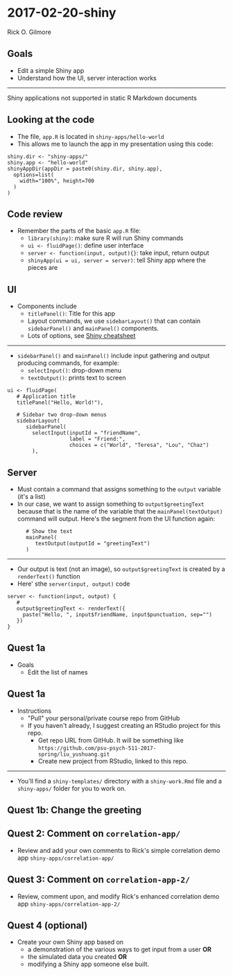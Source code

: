2017-02-20-shiny
================
Rick O. Gilmore

<!-- In-class activities; No runtime: shiny -->
Goals
-----

-   Edit a simple Shiny app
-   Understand how the UI, server interaction works

------------------------------------------------------------------------

<!--html_preserve-->
Shiny applications not supported in static R Markdown documents

<!--/html_preserve-->
Looking at the code
-------------------

-   The file, `app.R` is located in `shiny-apps/hello-world`
-   This allows me to launch the app in my presentation using this code:

<!-- -->

    shiny.dir <- "shiny-apps/"
    shiny.app <- "hello-world"
    shinyAppDir(appDir = paste0(shiny.dir, shiny.app),
      options=list(
        width="100%", height=700
      )
    )

Code review
-----------

-   Remember the parts of the basic `app.R` file:
    -   `library(shiny)`: make sure R will run Shiny commands
    -   `ui <- fluidPage()`: define user interface
    -   `server <- function(input, output){}`: take input, return output
    -   `shinyApp(ui = ui, server = server)`: tell Shiny app where the pieces are

UI
--

-   Components include
    -   `titlePanel()`: Title for this app
    -   Layout commands, we use `sidebarLayout()` that can contain `sidebarPanel()` and `mainPanel()` components.
    -   Lots of options, see [Shiny cheatsheet](https://www.rstudio.com/wp-content/uploads/2016/01/shiny-cheatsheet.pdf)

------------------------------------------------------------------------

-   `sidebarPanel()` and `mainPanel()` include input gathering and output producing commands, for example:
    -   `selectInput()`: drop-down menu
    -   `textOutput()`: prints text to screen

<!-- -->

    ui <- fluidPage(
       # Application title
       titlePanel("Hello, World!"),
       
       # Sidebar two drop-down menus
       sidebarLayout(
          sidebarPanel(
            selectInput(inputId = "friendName",
                        label = "Friend:", 
                        choices = c("World", "Teresa", "Lou", "Chaz")
            ),

Server
------

-   Must contain a command that assigns something to the `output` variable (it's a list)
-   In our case, we want to assign something to `output$greetingText` because that is the name of the variable that the `mainPanel(textOutput)` command will output. Here's the segment from the UI function again:

<!-- -->

          # Show the text
          mainPanel(
             textOutput(outputId = "greetingText")
          )

------------------------------------------------------------------------

-   Our output is text (not an image), so `output$greetingText` is created by a `renderText()` function
-   Here' sthe `server(input, output)` code

<!-- -->

    server <- function(input, output) {
       # 
       output$greetingText <- renderText({
         paste("Hello, ", input$friendName, input$punctuation, sep="")
       })
    }

Quest 1a
--------

-   Goals
    -   Edit the list of names

Quest 1a
--------

-   Instructions
    -   "Pull" your personal/private course repo from GitHub
    -   If you haven't already, I suggest creating an RStudio project for this repo.
        -   Get repo URL from GitHub. It will be something like `https://github.com/psu-psych-511-2017-spring/liu_yushuang.git`
        -   Create new project from RStudio, linked to this repo.

------------------------------------------------------------------------

-   You'll find a `shiny-templates/` directory with a `shiny-work.Rmd` file and a `shiny-apps/` folder for you to work on.

Quest 1b: Change the greeting
-----------------------------

Quest 2: Comment on `correlation-app/`
--------------------------------------

-   Review and add your own comments to Rick's simple correlation demo app `shiny-apps/correlation-app/`

Quest 3: Comment on `correlation-app-2/`
----------------------------------------

-   Review, comment upon, and modify Rick's enhanced correlation demo app `shiny-apps/correlation-app-2/`

Quest 4 (optional)
------------------

-   Create your own Shiny app based on
    -   a demonstration of the various ways to get input from a user **OR**
    -   the simulated data you created **OR**
    -   modifying a Shiny app someone else built.
